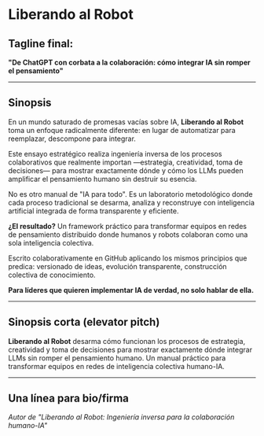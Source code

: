 # Liberando al Robot

## Tagline final:
**"De ChatGPT con corbata a la colaboración: cómo integrar IA sin romper el pensamiento"**

---

## Sinopsis

En un mundo saturado de promesas vacías sobre IA, **Liberando al Robot** toma un enfoque radicalmente diferente: en lugar de automatizar para reemplazar, descompone para integrar.

Este ensayo estratégico realiza ingeniería inversa de los procesos colaborativos que realmente importan —estrategia, creatividad, toma de decisiones— para mostrar exactamente dónde y cómo los LLMs pueden amplificar el pensamiento humano sin destruir su esencia.

No es otro manual de "IA para todo". Es un laboratorio metodológico donde cada proceso tradicional se desarma, analiza y reconstruye con inteligencia artificial integrada de forma transparente y eficiente.

**¿El resultado?** Un framework práctico para transformar equipos en redes de pensamiento distribuido donde humanos y robots colaboran como una sola inteligencia colectiva.

Escrito colaborativamente en GitHub aplicando los mismos principios que predica: versionado de ideas, evolución transparente, construcción colectiva de conocimiento.

**Para líderes que quieren implementar IA de verdad, no solo hablar de ella.**

---

## Sinopsis corta (elevator pitch)

**Liberando al Robot** desarma cómo funcionan los procesos de estrategia, creatividad y toma de decisiones para mostrar exactamente dónde integrar LLMs sin romper el pensamiento humano. Un manual práctico para transformar equipos en redes de inteligencia colectiva humano-IA.

---

## Una línea para bio/firma
*Autor de "Liberando al Robot: Ingeniería inversa para la colaboración humano-IA"*